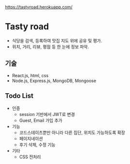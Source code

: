 https://tastyroad.herokuapp.com/
# Tasty road

* 식당을 검색, 등록하여 맛집 지도 위에 공유 및 평가.<br>
* 위치, 거리, 리뷰, 평점 등 한 눈에 정보 파악.

## 기술
* React.js, html, css
* Node.js, Express.js, MongoDB, Mongoose

## Todo List
* 인증 
  * session 기반에서 JWT로 변경
  * Guest, Email 가입 추가
* 기능
  * 코드스테이츠뿐만 아니라 다른 집단, 위치도 가능하도록 확장
  * 페이지네이션
  * 후기 삭제, 수정 기능
* 기타
  * CSS 전처리
  
  
  
